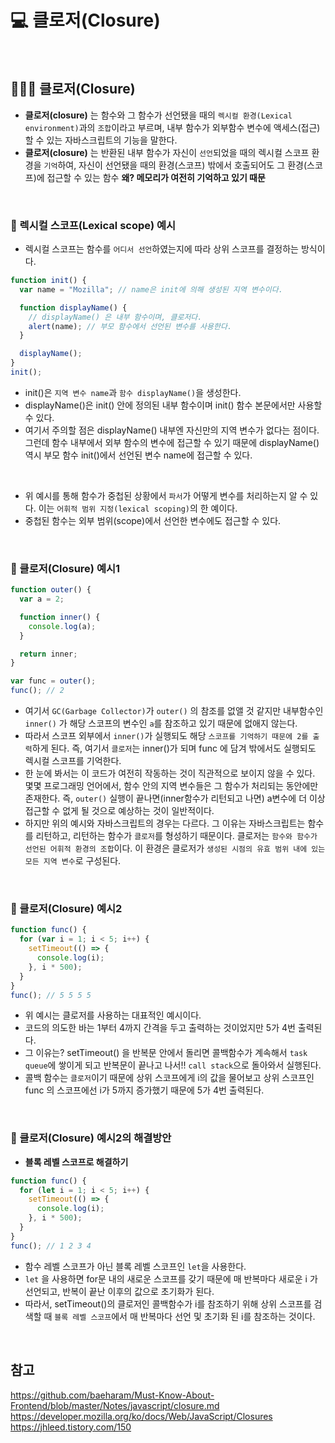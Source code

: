 # 💻 클로저(Closure)

<br />

## 👨🏻‍💻 클로저(Closure)

- **클로저(closure)** 는 함수와 그 함수가 선언됐을 때의 `렉시컬 환경(Lexical environment)`과의 `조합`이라고 부르며, 내부 함수가 외부함수 변수에 액세스(접근) 할 수 있는 자바스크립트의 기능을 말한다.
- **클로저(closure)** 는 반환된 내부 함수가 자신이 `선언`되었을 때의 렉시컬 스코프 환경을 `기억`하여, 자신이 선언됐을 때의 환경(스코프) 밖에서 호출되어도 그 환경(스코프)에 접근할 수 있는 함수 **왜? 메모리가 여전히 기억하고 있기 때문**

<br />

### 🏃 렉시컬 스코프(Lexical scope) 예시

- 렉시컬 스코프는 함수를 `어디서 선언`하였는지에 따라 상위 스코프를 결정하는 방식이다.

```js
function init() {
  var name = "Mozilla"; // name은 init에 의해 생성된 지역 변수이다.

  function displayName() {
    // displayName() 은 내부 함수이며, 클로저다.
    alert(name); // 부모 함수에서 선언된 변수를 사용한다.
  }

  displayName();
}
init();
```

- init()은 `지역 변수 name`과 `함수 displayName()`을 생성한다.
- displayName()은 init() 안에 정의된 내부 함수이며 init() 함수 본문에서만 사용할 수 있다.
- 여기서 주의할 점은 displayName() 내부엔 자신만의 지역 변수가 없다는 점이다. 그런데 함수 내부에서 외부 함수의 변수에 접근할 수 있기 때문에 displayName() 역시 부모 함수 init()에서 선언된 변수 name에 접근할 수 있다.

<br />

- 위 예시를 통해 함수가 중첩된 상황에서 `파서`가 어떻게 변수를 처리하는지 알 수 있다. 이는 `어휘적 범위 지정(lexical scoping)`의 한 예이다.
- 중첩된 함수는 외부 범위(scope)에서 선언한 변수에도 접근할 수 있다.

<br />

### 🏃 클로저(Closure) 예시1

```js
function outer() {
  var a = 2;

  function inner() {
    console.log(a);
  }

  return inner;
}

var func = outer();
func(); // 2
```

- 여기서 `GC(Garbage Collector)`가 `outer()` 의 참조를 없앨 것 같지만 내부함수인 `inner()` 가 해당 스코프의 변수인 `a`를 참조하고 있기 때문에 없애지 않는다.
- 따라서 스코프 외부에서 `inner()`가 실행되도 해당 `스코프를 기억하기 때문에 2를 출력`하게 된다. 즉, 여기서 `클로저`는 inner()가 되며 func 에 담겨 밖에서도 실행되도 렉시컬 스코프를 기억한다.
- 한 눈에 봐서는 이 코드가 여전히 작동하는 것이 직관적으로 보이지 않을 수 있다. 몇몇 프로그래밍 언어에서, 함수 안의 지역 변수들은 그 함수가 처리되는 동안에만 존재한다. 즉, `outer()` 실행이 끝나면(inner함수가 리턴되고 나면) a변수에 더 이상 접근할 수 없게 될 것으로 예상하는 것이 일반적이다.
- 하지만 위의 예시와 자바스크립트의 경우는 다르다. 그 이유는 자바스크립트는 함수를 리턴하고, 리턴하는 함수가 `클로저`를 형성하기 때문이다. 클로저는 `함수와 함수가 선언된 어휘적 환경의 조합`이다. 이 환경은 클로저가 `생성된 시점의 유효 범위 내에 있는 모든 지역 변수`로 구성된다.

<br />

### 🏃 클로저(Closure) 예시2

```js
function func() {
  for (var i = 1; i < 5; i++) {
    setTimeout(() => {
      console.log(i);
    }, i * 500);
  }
}
func(); // 5 5 5 5
```

- 위 예시는 클로저를 사용하는 대표적인 예시이다.
- 코드의 의도한 바는 1부터 4까지 간격을 두고 출력하는 것이었지만 5가 4번 출력된다.
- 그 이유는? setTimeout() 을 반복문 안에서 돌리면 콜백함수가 계속해서 `task queue`에 쌓이게 되고 반복문이 끝나고 나서!! `call stack`으로 돌아와서 실행된다.
- 콜백 함수는 `클로저`이기 때문에 상위 스코프에게 i의 값을 물어보고 상위 스코프인 func 의 스코프에선 i가 5까지 증가했기 때문에 5가 4번 출력된다.

<br />

### 🏃 클로저(Closure) 예시2의 해결방안

- **블록 레벨 스코프로 해결하기**

```js
function func() {
  for (let i = 1; i < 5; i++) {
    setTimeout(() => {
      console.log(i);
    }, i * 500);
  }
}
func(); // 1 2 3 4
```

- 함수 레벨 스코프가 아닌 블록 레벨 스코프인 `let`을 사용한다.
- `let` 을 사용하면 for문 내의 새로운 스코프를 갖기 때문에 매 반복마다 새로운 i 가 선언되고, 반복이 끝난 이후의 값으로 초기화가 된다.
- 따라서, setTimeout()의 클로저인 콜백함수가 i를 참조하기 위해 상위 스코프를 검색할 때 `블록 레벨 스코프`에서 매 반복마다 선언 및 초기화 된 i를 참조하는 것이다.

<br />

## 참고

https://github.com/baeharam/Must-Know-About-Frontend/blob/master/Notes/javascript/closure.md <br />
https://developer.mozilla.org/ko/docs/Web/JavaScript/Closures <br />
https://jhleed.tistory.com/150 <br />
